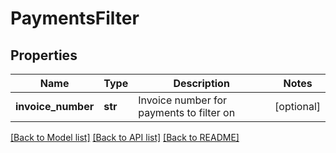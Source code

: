 # PaymentsFilter


## Properties
Name | Type | Description | Notes
------------ | ------------- | ------------- | -------------
**invoice_number** | **str** | Invoice number for payments to filter on | [optional] 

[[Back to Model list]](../../README.md#documentation-for-models) [[Back to API list]](../../README.md#documentation-for-api-endpoints) [[Back to README]](../../README.md)


